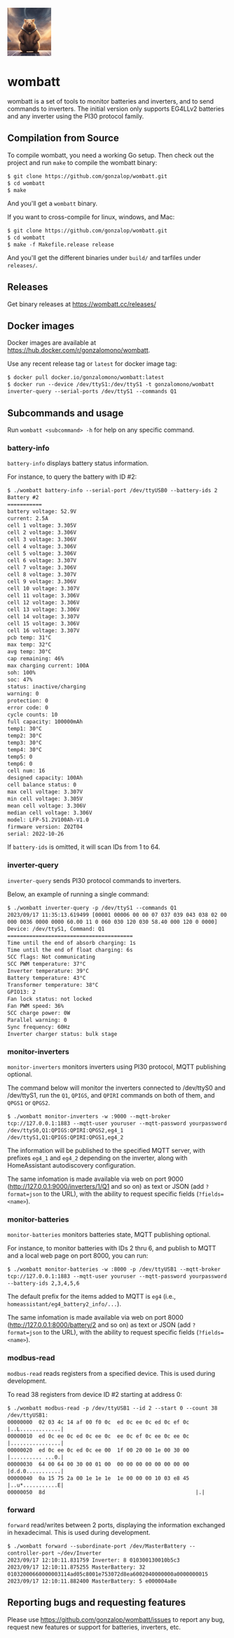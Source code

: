 ![wombatt logo](https://github.com/gonzalop/wombatt/blob/main/extras/wombatt-small.jpg?raw=true)
# wombatt

wombatt is a set of tools to monitor batteries and inverters, and to send commands to inverters.
The initial version only supports EG4LLv2 batteries and any inverter using the PI30 protocol family.

## Compilation from Source

To compile wombatt, you need a working Go setup. Then check out the project and run `make` to compile the wombatt binary:

~~~
$ git clone https://github.com/gonzalop/wombatt.git
$ cd wombatt
$ make
~~~

And you'll get a `wombatt` binary.

If you want to cross-compile for linux, windows, and Mac:

~~~
$ git clone https://github.com/gonzalop/wombatt.git
$ cd wombatt
$ make -f Makefile.release release
~~~

And you'll get the different binaries under `build/` and tarfiles under `releases/`.

## Releases
Get binary releases at https://wombatt.cc/releases/

## Docker images
Docker images are available at https://hub.docker.com/r/gonzalomono/wombatt.

Use any recent release tag or `latest` for docker image tag:

~~~
$ docker pull docker.io/gonzalomono/wombatt:latest
$ docker run --device /dev/ttyS1:/dev/ttyS1 -t gonzalomono/wombatt inverter-query --serial-ports /dev/ttyS1 --commands Q1
~~~

## Subcommands and usage
Run `wombatt <subcommand> -h` for help on any specific command.

### battery-info
`battery-info` displays battery status information.

For instance, to query the battery with ID #2:
~~~
$ ./wombatt battery-info --serial-port /dev/ttyUSB0 --battery-ids 2
Battery #2
===========
battery voltage: 52.9V
current: 2.5A
cell 1 voltage: 3.305V
cell 2 voltage: 3.306V
cell 3 voltage: 3.306V
cell 4 voltage: 3.306V
cell 5 voltage: 3.306V
cell 6 voltage: 3.307V
cell 7 voltage: 3.306V
cell 8 voltage: 3.307V
cell 9 voltage: 3.306V
cell 10 voltage: 3.307V
cell 11 voltage: 3.306V
cell 12 voltage: 3.306V
cell 13 voltage: 3.306V
cell 14 voltage: 3.307V
cell 15 voltage: 3.306V
cell 16 voltage: 3.307V
pcb temp: 31°C
max temp: 32°C
avg temp: 30°C
cap remaining: 46%
max charging current: 100A
soh: 100%
soc: 47%
status: inactive/charging
warning: 0
protection: 0
error code: 0
cycle counts: 10
full capacity: 100000mAh
temp1: 30°C
temp2: 30°C
temp3: 30°C
temp4: 30°C
temp5: 0
temp6: 0
cell num: 16
designed capacity: 100Ah
cell balance status: 0
max cell voltage: 3.307V
min cell voltage: 3.305V
mean cell voltage: 3.306V
median cell voltage: 3.306V
model: LFP-51.2V100Ah-V1.0
firmware version: Z02T04
serial: 2022-10-26
~~~

If `battery-ids` is omitted, it will scan IDs from 1 to 64.

### inverter-query
`inverter-query` sends PI30 protocol commands to inverters.

Below, an example of running a single command:
~~~
$ ./wombatt inverter-query -p /dev/ttyS1 --commands Q1
2023/09/17 11:35:13.619499 [00001 00006 00 00 07 037 039 043 038 02 00 000 0036 0000 0000 60.00 11 0 060 030 120 030 58.40 000 120 0 0000]
Device: /dev/ttyS1, Command: Q1
========================================
Time until the end of absorb charging: 1s
Time until the end of float charging: 6s
SCC flags: Not communicating
SCC PWM temperature: 37°C
Inverter temperature: 39°C
Battery temperature: 43°C
Transformer temperature: 38°C
GPIO13: 2
Fan lock status: not locked
Fan PWM speed: 36%
SCC charge power: 0W
Parallel warning: 0
Sync frequency: 60Hz
Inverter charger status: bulk stage
~~~

### monitor-inverters
`monitor-inverters` monitors inverters using PI30 protocol, MQTT publishing optional.

The command below will monitor the inverters connected to /dev/ttyS0 and
/dev/ttyS1, run the `Q1`, `QPIGS`, and `QPIRI` commands on both of them,
and `QPGS1` or `QPGS2`.

~~~
$ ./wombatt monitor-inverters -w :9000 --mqtt-broker tcp://127.0.0.1:1883 --mqtt-user youruser --mqtt-password yourpassword /dev/ttyS0,Q1:QPIGS:QPIRI:QPGS2,eg4_1 /dev/ttyS1,Q1:QPIGS:QPIRI:QPGS1,eg4_2
~~~

The information will be published to the specified MQTT server, with prefixes `eg4_1`
and `eg4_2` depending on the inverter, along with HomeAssistant autodiscovery configuration.

The same infomation is made available via web on port 9000
(http://127.0.0.1:9000/inverters/1/Q1 and so on) as text or JSON (add
`?format=json` to the URL), with the ability to request specific
fields (`?fields=<name>`).

### monitor-batteries
`monitor-batteries` monitors batteries state, MQTT publishing optional.

For instance, to monitor batteries with IDs 2 thru 6, and publish to MQTT and a local web page on port 8000, you can run:
~~~
$ ./wombatt monitor-batteries -w :8000 -p /dev/ttyUSB1 --mqtt-broker tcp://127.0.0.1:1883 --mqtt-user youruser --mqtt-password yourpassword --battery-ids 2,3,4,5,6
~~~

The default prefix for the items added to MQTT is `eg4` (i.e., `homeassistant/eg4_battery2_info/...`).

The same infomation is made available via web on port 8000
(http://127.0.0.1:8000/battery/2 and so on) as text or JSON (add
`?format=json` to the URL), with the ability to request specific
fields (`?fields=<name>`).

### modbus-read
`modbus-read` reads registers from a specified device. This is used during development.

To read 38 registers from device ID #2 starting at address 0:
~~~
$ ./wombatt modbus-read -p /dev/ttyUSB1 --id 2 --start 0 --count 38
/dev/ttyUSB1:
00000000  02 03 4c 14 af 00 f0 0c  ed 0c ee 0c ed 0c ef 0c  |..L.............|
00000010  ed 0c ee 0c ed 0c ee 0c  ee 0c ef 0c ee 0c ee 0c  |................|
00000020  ed 0c ee 0c ed 0c ee 00  1f 00 20 00 1e 00 30 00  |.......... ...0.|
00000030  64 00 64 00 30 00 01 00  00 00 00 00 00 00 00 00  |d.d.0...........|
00000040  0a 15 75 2a 00 1e 1e 1e  1e 00 00 00 10 03 e8 45  |..u*...........E|
00000050  8d                                                |.|
~~~


### forward
`forward` read/writes between 2 ports, displaying the information exchanged in hexadecimal. This is used during development.

~~~
$ ./wombatt forward --subordinate-port /dev/MasterBattery --controller-port ~/dev/Inverter
2023/09/17 12:10:11.831759 Inverter: 8 010300130010b5c3
2023/09/17 12:10:11.875255 MasterBattery: 32 01032000660000003114ad05c8001e753072d8ea6002040000000a0000000015
2023/09/17 12:10:11.882400 MasterBattery: 5 e000004a8e
~~~

## Reporting bugs and requesting features
Please use https://github.com/gonzalop/wombatt/issues to report any bug, request new features
or support for batteries, inverters, etc.

